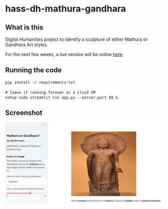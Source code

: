 # hass-dh-mathura-gandhara

## What is this

Digital Humanities project to identify a sculpture of either Mathura or Gandhara Art styles.

For the next few weeks, a live version will be online [here](http://35.240.193.71/).

## Running the code

```
pip install -r requirements.txt

# leave it running forever on a cloud VM
nohup sudo streamlit run app.py --server.port 80 &
```

## Screenshot

![screenshot](screenshot.JPG)

